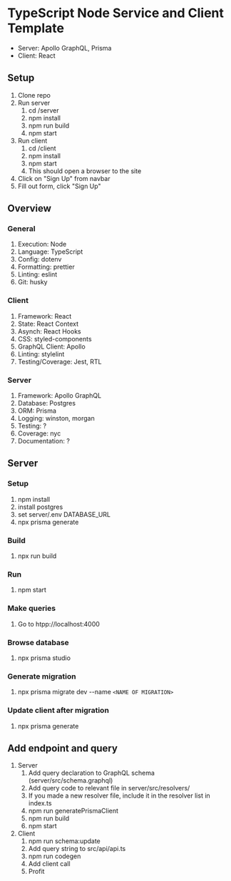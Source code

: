 # TypeScript Node Service and Client Template
* Server: Apollo GraphQL, Prisma
* Client: React

## Setup
1. Clone repo
1. Run server
	1. cd <repo>/server
	1. npm install
	1. npm run build
	1. npm start
1. Run client
	1. cd <repo>/client
	1. npm install
	1. npm start
	1. This should open a browser to the site
1. Click on "Sign Up" from navbar
1. Fill out form, click "Sign Up"

## Overview
### General
1. Execution: Node
1. Language: TypeScript
1. Config: dotenv
1. Formatting: prettier
1. Linting: eslint
1. Git: husky

### Client
1. Framework: React
1. State: React Context
1. Asynch: React Hooks
1. CSS: styled-components
1. GraphQL Client: Apollo
1. Linting: stylelint
1. Testing/Coverage: Jest, RTL

### Server
1. Framework: Apollo GraphQL
1. Database: Postgres
1. ORM: Prisma
1. Logging: winston, morgan
1. Testing: ?
1. Coverage: nyc
1. Documentation: ?


## Server

### Setup
1. npm install
1. install postgres
1. set server/.env DATABASE_URL
1. npx prisma generate

### Build
1. npx run build

### Run
1. npm start

### Make queries
1. Go to htpp://localhost:4000

### Browse database
1. npx prisma studio

### Generate migration
1. npx prisma migrate dev --name `<NAME OF MIGRATION>`

### Update client after migration
1. npx prisma generate



## Add endpoint and query
1. Server
	1. Add query declaration to GraphQL schema (server/src/schema.graphql)
	1. Add query code to relevant file in server/src/resolvers/
	1. If you made a new resolver file, include it in the resolver list in index.ts
	1. npm run generatePrismaClient
	1. npm run build
	1. npm start
1. Client
	1. npm run schema:update
	1. Add query string to src/api/api.ts
	1. npm run codegen
	1. Add client call
	1. Profit